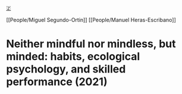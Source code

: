 [🇿](zotero://select/library/items/6I5FSECD)

[[People/Miguel Segundo-Ortin]] [[People/Manuel Heras-Escribano]] 
# Neither mindful nor mindless, but minded: habits, ecological psychology, and skilled performance (2021)

